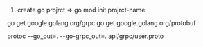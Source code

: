 <!--  -->
1. create go projrct
=> go mod init projrct-name
<!--  -->
<!-- grpc package -->
go get google.golang.org/grpc
go get google.golang.org/protobuf

<!-- grpc cmd -->
protoc --go_out=. --go-grpc_out=. api/grpc/user.proto

